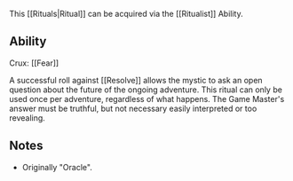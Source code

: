 This [[Rituals|Ritual]] can be acquired via the [[Ritualist]] Ability.
## Ability
Crux: [[Fear]]

A successful roll against [[Resolve]] allows the mystic to ask an open question about the future of the ongoing adventure. This ritual can only be used once per adventure, regardless of what happens. The Game Master's answer must be truthful, but not necessary easily interpreted or too revealing.
## Notes
* Originally "Oracle".